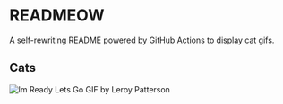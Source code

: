 # READMEOW

A self-rewriting README powered by GitHub Actions to display cat gifs.

## Cats

![Im Ready Lets Go GIF by Leroy Patterson](https://media0.giphy.com/media/CjmvTCZf2U3p09Cn0h/200.gif?cid=9acd02da07fv6ladkcdwao0enjnioayfemnrh1k3e4fihcl6&ep=v1_gifs_search&rid=200.gif&ct=g)
